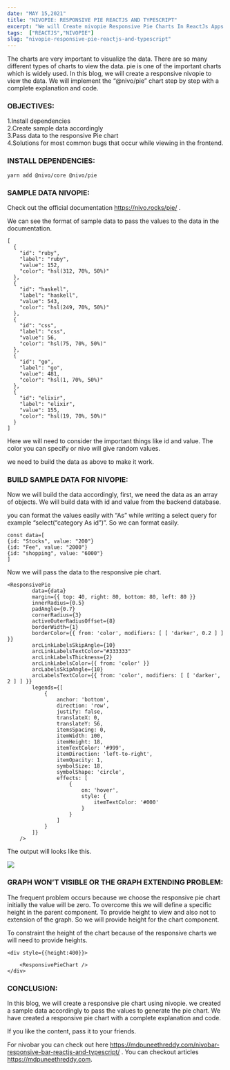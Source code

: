 ```yaml
---
date: "MAY 15,2021"
title: "NIVOPIE: RESPONSIVE PIE REACTJS AND TYPESCRIPT"
excerpt: "We will Create nivopie Responsive Pie Charts In ReactJs Apps With Typescript Using @nivo/pie Charts Library With Complete Explanation, Code."
tags:  ["REACTJS","NIVOPIE"]
slug: "nivopie-responsive-pie-reactjs-and-typescript"
---
```

The charts are very important to visualize the data. There are so many different types of charts to view the data. pie is one of the important charts which is widely used. In this blog, we will create a responsive nivopie to view the data. We will implement the “@nivo/pie” chart step by step with a complete explanation and code.

### OBJECTIVES:
1.Install dependencies<br />
2.Create sample data accordingly<br />
3.Pass data to the responsive Pie chart<br />
4.Solutions for most common bugs that occur while viewing in the frontend.<br />

### INSTALL DEPENDENCIES:
```
yarn add @nivo/core @nivo/pie
```

### SAMPLE DATA NIVOPIE:
Check out the official documentation  <a style="color: blue" href=" https://nivo.rocks/pie/ ">  https://nivo.rocks/pie/ </a>.

We can see the format of sample data to pass the values to the data in the documentation.
```
[
  {
    "id": "ruby",
    "label": "ruby",
    "value": 152,
    "color": "hsl(312, 70%, 50%)"
  },
  {
    "id": "haskell",
    "label": "haskell",
    "value": 543,
    "color": "hsl(249, 70%, 50%)"
  },
  {
    "id": "css",
    "label": "css",
    "value": 56,
    "color": "hsl(75, 70%, 50%)"
  },
  {
    "id": "go",
    "label": "go",
    "value": 481,
    "color": "hsl(1, 70%, 50%)"
  },
  {
    "id": "elixir",
    "label": "elixir",
    "value": 155,
    "color": "hsl(19, 70%, 50%)"
  }
]
```

Here we will need to consider the important things like id and value. The color you can specify or nivo will give random values.

we need to build the data as above to make it work.

### BUILD SAMPLE DATA FOR NIVOPIE:
Now we will build the data accordingly, first, we need the data as an array of objects. We will build data with id and value from the backend database.

you can format the values easily with “As” while writing a select query for example “select(“category As id”)”. So we can format easily.
```
const data=[
{id: "Stocks", value: "200"}
{id: "Fee", value: "2000"}
{id: "shopping", value: "6000"}
]
```
Now we will pass the data to the responsive pie chart.


```
<ResponsivePie
        data={data}
        margin={{ top: 40, right: 80, bottom: 80, left: 80 }}
        innerRadius={0.5}
        padAngle={0.7}
        cornerRadius={3}
        activeOuterRadiusOffset={8}
        borderWidth={1}
        borderColor={{ from: 'color', modifiers: [ [ 'darker', 0.2 ] ] }}
        arcLinkLabelsSkipAngle={10}
        arcLinkLabelsTextColor="#333333"
        arcLinkLabelsThickness={2}
        arcLinkLabelsColor={{ from: 'color' }}
        arcLabelsSkipAngle={10}
        arcLabelsTextColor={{ from: 'color', modifiers: [ [ 'darker', 2 ] ] }}
        legends={[
            {
                anchor: 'bottom',
                direction: 'row',
                justify: false,
                translateX: 0,
                translateY: 56,
                itemsSpacing: 0,
                itemWidth: 100,
                itemHeight: 18,
                itemTextColor: '#999',
                itemDirection: 'left-to-right',
                itemOpacity: 1,
                symbolSize: 18,
                symbolShape: 'circle',
                effects: [
                    {
                        on: 'hover',
                        style: {
                            itemTextColor: '#000'
                        }
                    }
                ]
            }
        ]}
    />
```
The output will looks like this.

<Image src="/images/posts/nivopie-responsive-pie-reactjs-and-typescript_img1.png">

### GRAPH WON’T VISIBLE OR THE GRAPH EXTENDING PROBLEM:
The frequent problem occurs because we choose the responsive pie chart initially the value will be zero. To overcome this we will define a specific height in the parent component. To provide height to view and also not to extension of the graph. So we will provide height for the chart component.

To constraint the height of the chart because of the responsive charts we will need to provide heights.
```
<div style={{height:400}}>

    <ResponsivePieChart />
</div>
```

### CONCLUSION:
In this blog, we will create a responsive pie chart using nivopie. we created a sample data accordingly to pass the values to generate the pie chart. We have created a responsive pie chart with a complete explanation and code.

If you like the content, pass it to your friends.

For nivobar you can check out here  <a style="color: blue" href=" https://mdpuneethreddy.com/nivobar-responsive-bar-reactjs-and-typescript/
">  https://mdpuneethreddy.com/nivobar-responsive-bar-reactjs-and-typescript/
</a>. 
You can checkout articles   <a style="color: blue" href=" https://mdpuneethreddy.com/"> https://mdpuneethreddy.com</a>.